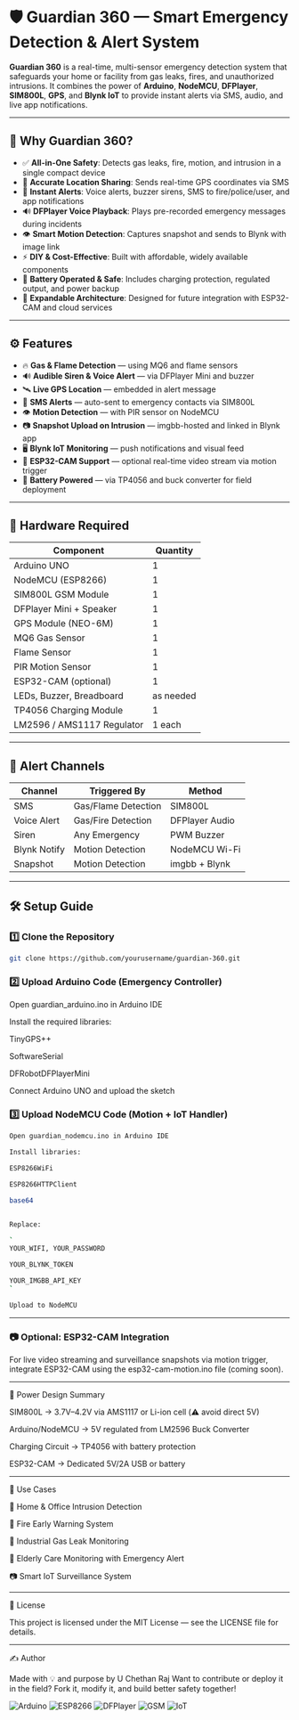 # 🛡️ Guardian 360 — Smart Emergency Detection & Alert System

**Guardian 360** is a real-time, multi-sensor emergency detection system that safeguards your home or facility from gas leaks, fires, and unauthorized intrusions. It combines the power of **Arduino**, **NodeMCU**, **DFPlayer**, **SIM800L**, **GPS**, and **Blynk IoT** to provide instant alerts via SMS, audio, and live app notifications.

---

## 🌟 Why Guardian 360?

- ✅ **All-in-One Safety**: Detects gas leaks, fire, motion, and intrusion in a single compact device
- 📍 **Accurate Location Sharing**: Sends real-time GPS coordinates via SMS
- 📲 **Instant Alerts**: Voice alerts, buzzer sirens, SMS to fire/police/user, and app notifications
- 🔊 **DFPlayer Voice Playback**: Plays pre-recorded emergency messages during incidents
- 👁️ **Smart Motion Detection**: Captures snapshot and sends to Blynk with image link
- ⚡ **DIY & Cost-Effective**: Built with affordable, widely available components
- 🔋 **Battery Operated & Safe**: Includes charging protection, regulated output, and power backup
- 🛜 **Expandable Architecture**: Designed for future integration with ESP32-CAM and cloud services


---

## ⚙️ Features

- 🔥 **Gas & Flame Detection** — using MQ6 and flame sensors
- 🔊 **Audible Siren & Voice Alert** — via DFPlayer Mini and buzzer
- 🛰️ **Live GPS Location** — embedded in alert message
- 📩 **SMS Alerts** — auto-sent to emergency contacts via SIM800L
- 👁️ **Motion Detection** — with PIR sensor on NodeMCU
- 📷 **Snapshot Upload on Intrusion** — imgbb-hosted and linked in Blynk app
- 🖥️ **Blynk IoT Monitoring** — push notifications and visual feed
- 🎥 **ESP32-CAM Support** — optional real-time video stream via motion trigger
- 🔋 **Battery Powered** — via TP4056 and buck converter for field deployment

---

## 🔧 Hardware Required

| Component                 | Quantity |
|---------------------------|----------|
| Arduino UNO               | 1        |
| NodeMCU (ESP8266)         | 1        |
| SIM800L GSM Module        | 1        |
| DFPlayer Mini + Speaker   | 1        |
| GPS Module (NEO-6M)       | 1        |
| MQ6 Gas Sensor            | 1        |
| Flame Sensor              | 1        |
| PIR Motion Sensor         | 1        |
| ESP32-CAM (optional)      | 1        |
| LEDs, Buzzer, Breadboard  | as needed |
| TP4056 Charging Module    | 1        |
| LM2596 / AMS1117 Regulator| 1 each   |

---

## 🚨 Alert Channels

| Channel      | Triggered By            | Method         |
|--------------|--------------------------|----------------|
| SMS          | Gas/Flame Detection      | SIM800L        |
| Voice Alert  | Gas/Fire Detection       | DFPlayer Audio |
| Siren        | Any Emergency            | PWM Buzzer     |
| Blynk Notify | Motion Detection         | NodeMCU Wi-Fi  |
| Snapshot     | Motion Detection         | imgbb + Blynk  |

---

## 🛠️ Setup Guide

### 1️⃣ Clone the Repository
```bash
git clone https://github.com/yourusername/guardian-360.git
```

### 2️⃣ Upload Arduino Code (Emergency Controller)

Open guardian_arduino.ino in Arduino IDE

Install the required libraries:

TinyGPS++

SoftwareSerial

DFRobotDFPlayerMini


Connect Arduino UNO and upload the sketch


### 3️⃣ Upload NodeMCU Code (Motion + IoT Handler)

```bash
Open guardian_nodemcu.ino in Arduino IDE

Install libraries:

ESP8266WiFi

ESP8266HTTPClient

base64


Replace:

`
YOUR_WIFI, YOUR_PASSWORD

YOUR_BLYNK_TOKEN

YOUR_IMGBB_API_KEY
`

Upload to NodeMCU

```

---

### 📷 Optional: ESP32-CAM Integration

For live video streaming and surveillance snapshots via motion trigger, integrate ESP32-CAM using the esp32-cam-motion.ino file (coming soon).


---

🔋 Power Design Summary

SIM800L → 3.7V–4.2V via AMS1117 or Li-ion cell (⚠️ avoid direct 5V)

Arduino/NodeMCU → 5V regulated from LM2596 Buck Converter

Charging Circuit → TP4056 with battery protection

ESP32-CAM → Dedicated 5V/2A USB or battery



---

🧠 Use Cases

🔐 Home & Office Intrusion Detection

🚨 Fire Early Warning System

🧪 Industrial Gas Leak Monitoring

👵 Elderly Care Monitoring with Emergency Alert

📷 Smart IoT Surveillance System



---

🧪 License

This project is licensed under the MIT License — see the LICENSE file for details.


---

✍️ Author

Made with 💡 and purpose by U Chethan Raj
Want to contribute or deploy it in the field? Fork it, modify it, and build better safety together!

![Arduino](https://img.shields.io/badge/platform-Arduino-orange)
![ESP8266](https://img.shields.io/badge/mcu-NodeMCU-blue)
![DFPlayer](https://img.shields.io/badge/audio-DFPlayer-red)
![GSM](https://img.shields.io/badge/network-SIM800L-brightgreen)
![IoT](https://img.shields.io/badge/cloud-Blynk-lightgrey)
